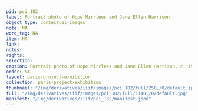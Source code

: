 ```yaml
---
pid: pci_182
label: Portrait photo of Hope Mirrlees and Jane Ellen Harrison
object_type: contextual-images
note: NA
word_tag: NA
item: NA
link: 
notes: 
rights: 
selection: 
caption: Portrait photo of Hope Mirrlees and Jane Ellen Harrison, c. 1924
order: NA
layout: paris-project-exhibition
collection: paris-project-exhibition
thumbnail: "/img/derivatives/iiif/images/pci_182/full/250,/0/default.jpg"
full: "/img/derivatives/iiif/images/pci_182/full/1140,/0/default.jpg"
manifest: "/img/derivatives/iiif/pci_182/manifest.json"
---
```

